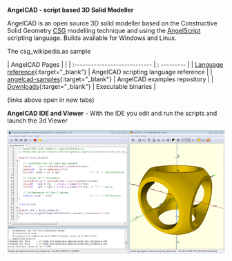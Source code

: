 **AngelCAD - script based 3D Solid Modeller**

AngelCAD is an open source 3D solid modeller based on the Constructive Solid Geometry [CSG](https://en.wikipedia.org/wiki/Constructive_solid_geometry) modelling technique and using the [AngelScript](http://www.angelcode.com/angelscript/sdk/docs/manual/doc_script.html) scripting language. Builds available for Windows and Linux.


<script src="https://embed.github.com/view/3d/arnholm/acdocs/master/stl/csg_wikipedia.stl?height=300&width=500"> </script>
The csg_wikipedia.as sample



| AngelCAD Pages  |   |
| :---------------------------- | : --------- |
| [Language reference](/docs/index.html){:target="_blank"}  | AngelCAD scripting language reference  |
| [angelcad-samples](https://github.com/arnholm/angelcad-samples){:target="_blank"}  | AngelCAD examples repository |
| [Downloads](https://github.com/arnholm/xcsg/releases){:target="_blank"} | Executable binaries |

(links above open in new tabs)



**AngelCAD IDE and Viewer** - With the IDE you edit and run the scripts and launch the 3d Viewer

![AngelCAD modeller](/images/angelcad_ide.png)

